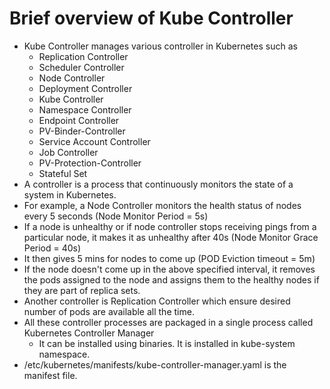 # Brief overview of Kube Controller

- Kube Controller manages various controller in Kubernetes such as 
  - Replication Controller
  - Scheduler Controller
  - Node Controller
  - Deployment Controller
  - Kube Controller
  - Namespace Controller
  - Endpoint Controller
  - PV-Binder-Controller
  - Service Account Controller
  - Job Controller
  - PV-Protection-Controller
  - Stateful Set
- A controller is a process that continuously monitors the state of a system in Kubernetes.
- For example, a Node Controller monitors the health status of nodes every 5 seconds (Node Monitor Period = 5s)
- If a node is unhealthy or if node controller stops receiving pings from a particular node, it makes it as unhealthy after
  40s (Node Monitor Grace Period = 40s)
- It then gives 5 mins for nodes to come up (POD Eviction timeout = 5m)
- If the node doesn't come up in the above specified interval, it removes the pods assigned to the node and assigns them to
  the healthy nodes if they are part of replica sets.
- Another controller is Replication Controller which ensure desired number of pods are available all the time.
- All these controller processes are packaged in a single process called Kubernetes Controller Manager
  - It can be installed using binaries. It is installed in kube-system namespace.
- /etc/kubernetes/manifests/kube-controller-manager.yaml is the manifest file.